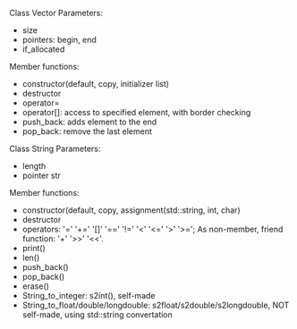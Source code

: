Class Vector
Parameters:
 - size
 - pointers: begin, end
 - if_allocated

Member functions:
 - constructor(default, copy, initializer list)
 - destructor
 - operator=
 - operator[]: access to specified element, with border checking
 - push_back: adds element to the end
 - pop_back: remove the last element

Class String
Parameters:
 - length
 - pointer str

Member functions:
 - constructor(default, copy, assignment(std::string, int, char)
 - destructor
 - operators: '=' '+=' '[]' '==' '!=' '<' '<=' '>' '>='; As non-member, friend function: '+' '>>' '<<'.
 - print()
 - len()
 - push_back()
 - pop_back()
 - erase()
 - String_to_integer: s2int(), self-made
 - String_to_float/double/longdouble: s2float/s2double/s2longdouble, NOT self-made, using std::string convertation
